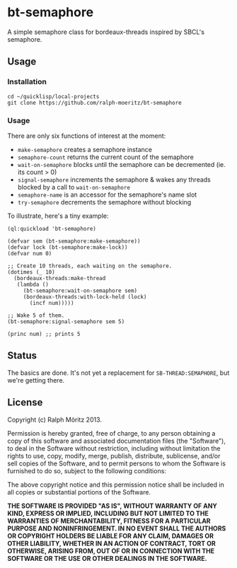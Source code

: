 # bt-semaphore

A simple semaphore class for bordeaux-threads inspired by SBCL's semaphore.

## Usage

### Installation

```
cd ~/quicklisp/local-projects
git clone https://github.com/ralph-moeritz/bt-semaphore
```

### Usage

There are only six functions of interest at the moment:

 - `make-semaphore` creates a semaphore instance
 - `semaphore-count` returns the current count of the semaphore
 - `wait-on-semaphore` blocks until the semaphore can be decremented (ie. its
   count > 0)
 - `signal-semaphore` increments the semaphore & wakes any threads blocked by a
   call to `wait-on-semaphore`
 - `semaphore-name` is an accessor for the semaphore's name slot
 - `try-semaphore` decrements the semaphore without blocking

To illustrate, here's a tiny example:

```common-lisp
(ql:quickload 'bt-semaphore)

(defvar sem (bt-semaphore:make-semaphore))
(defvar lock (bt-semaphore:make-lock))
(defvar num 0)

;; Create 10 threads, each waiting on the semaphore.
(dotimes (_ 10)
  (bordeaux-threads:make-thread
   (lambda ()
     (bt-semaphore:wait-on-semaphore sem)
     (bordeaux-threads:with-lock-held (lock)
       (incf num)))))

;; Wake 5 of them.
(bt-semaphore:signal-semaphore sem 5)

(princ num) ;; prints 5
```

## Status

The basics are done. It's not yet a replacement for `SB-THREAD:SEMAPHORE`, but
we're getting there.

## License

Copyright (c) Ralph Möritz 2013.

Permission is hereby granted, free of charge, to any person obtaining a copy of this software and associated documentation files (the "Software"), to deal in the Software without restriction, including without limitation the rights to use, copy, modify, merge, publish, distribute, sublicense, and/or sell copies of the Software, and to permit persons to whom the Software is furnished to do so, subject to the following conditions:

The above copyright notice and this permission notice shall be included in all copies or substantial portions of the Software.

**THE SOFTWARE IS PROVIDED "AS IS", WITHOUT WARRANTY OF ANY KIND, EXPRESS OR IMPLIED, INCLUDING BUT NOT LIMITED TO THE WARRANTIES OF MERCHANTABILITY, FITNESS FOR A PARTICULAR PURPOSE AND NONINFRINGEMENT. IN NO EVENT SHALL THE AUTHORS OR COPYRIGHT HOLDERS BE LIABLE FOR ANY CLAIM, DAMAGES OR OTHER LIABILITY, WHETHER IN AN ACTION OF CONTRACT, TORT OR OTHERWISE, ARISING FROM, OUT OF OR IN CONNECTION WITH THE SOFTWARE OR THE USE OR OTHER DEALINGS IN THE SOFTWARE.**
